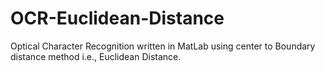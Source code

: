 # OCR-Euclidean-Distance
Optical Character Recognition written in MatLab using center to Boundary distance method i.e., Euclidean Distance. 
